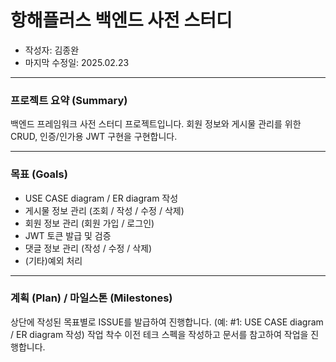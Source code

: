 # 항해플러스 백엔드 사전 스터디 
- 작성자: 김종완
- 마지막 수정일: 2025.02.23
---
### 프로젝트 요약 (Summary)
백엔드 프레임워크 사전 스터디 프로젝트입니다. 회원 정보와 게시물 관리를 위한 CRUD, 인증/인가용 JWT 구현을 구현합니다.

---
### 목표 (Goals)
- USE CASE diagram / ER diagram 작성
- 게시물 정보 관리 (조회 / 작성 / 수정 / 삭제)
- 회원 정보 관리 (회원 가입 / 로그인)
- JWT 토큰 발급 및 검증 
- 댓글 정보 관리 (작성 / 수정 / 삭제)
- (기타)예외 처리

---
### 계획 (Plan) / 마일스톤 (Milestones)
상단에 작성된 목표별로 ISSUE를 발급하여 진행합니다. (예: #1: USE CASE diagram / ER diagram 작성)
작업 착수 이전 테크 스펙을 작성하고 문서를 참고하여 작업을 진행합니다.



